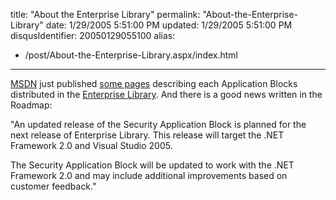 title: "About the Enterprise Library"
permalink: "About-the-Enterprise-Library"
date: 1/29/2005 5:51:00 PM
updated: 1/29/2005 5:51:00 PM
disqusIdentifier: 20050129055100
alias:
 - /post/About-the-Enterprise-Library.aspx/index.html
---
[MSDN](http://msdn.microsoft.com) just published [some 
pages](http://msdn.microsoft.com/library/default.asp?url=/library/en-us/dnpag2/html/entlib.asp) describing each Application Blocks distributed in the [Enterprise 
Library](http://msdn.microsoft.com/library/default.asp?url=/library/en-us/dnpag2/html/entlib.asp). And there is a good news written in the Roadmap:

"An updated release of the Security Application Block is planned for the next 
release of Enterprise Library. This release will target the .NET Framework 2.0 
and Visual Studio 2005. 
<!-- more -->

The Security Application Block will be updated to work with the .NET 
Framework 2.0 and may include additional improvements based on customer 
feedback."
